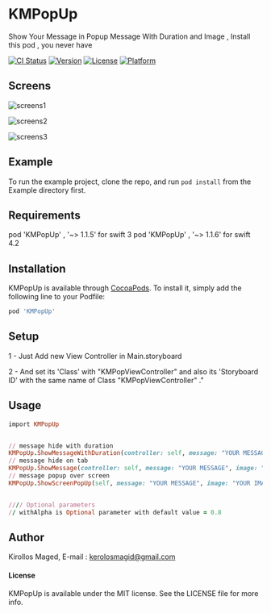 # KMPopUp

Show Your Message in Popup Message With Duration and Image , Install this pod , you never have

[![CI Status](http://img.shields.io/travis/KirollosSa/-KMPopUp.svg?style=flat)](https://travis-ci.org/KirollosSa/-KMPopUp)
[![Version](https://img.shields.io/cocoapods/v/KMPopUp.svg?style=flat)](http://cocoapods.org/pods/KMPopUp)
[![License](https://img.shields.io/cocoapods/l/KMPopUp.svg?style=flat)](http://cocoapods.org/pods/KMPopUp)
[![Platform](https://img.shields.io/cocoapods/p/KMPopUp.svg?style=flat)](http://cocoapods.org/pods/KMPopUp)

## Screens
![screens1](http://spreskill.com/img/1.gif)

![screens2](http://spreskill.com/img/2.gif)

![screens3](http://spreskill.com/img/3.gif)


## Example

To run the example project, clone the repo, and run `pod install` from the Example directory first.

## Requirements
pod 'KMPopUp' , '~> 1.1.5' for swift 3
pod 'KMPopUp' , '~> 1.1.6' for swift 4.2

## Installation

KMPopUp is available through [CocoaPods](http://cocoapods.org). To install
it, simply add the following line to your Podfile:

```ruby
pod 'KMPopUp'
```

## Setup
1 - Just Add new View Controller in Main.storyboard

2 - And set its 'Class' with "KMPopViewController" and also its 'Storyboard ID' with the same name of Class "KMPopViewController" ."

## Usage 
```ruby
import KMPopUp


// message hide with duration
KMPopUp.ShowMessageWithDuration(controller: self, message: "YOUR MESSAGE", image: "YOUR IMAGE", duration: 2.0,withAlpha: 0.8)
// message hide on tab
KMPopUp.ShowMessage(controller: self, message: "YOUR MESSAGE", image: "YOUR IMAGE" ,withAlpha: 0.8)
// message popup over screen
KMPopUp.ShowScreenPopUp(self, message: "YOUR MESSAGE", image: "YOUR IMAGE", withAlpha: 0.8)


//// Optional parameters
// withAlpha is Optional parameter with default value = 0.8

```

## Author

Kirollos Maged, E-mail : kerolosmagid@gmail.com

#### License

KMPopUp is available under the MIT license. See the LICENSE file for more info.
